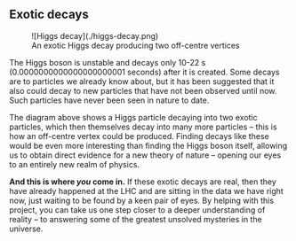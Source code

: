 ## Exotic decays

<figure>
  ![Higgs decay](./higgs-decay.png)
  <figcaption>An exotic Higgs decay producing two off-centre vertices</figcaption>
</figure>

The Higgs boson is unstable and decays only 10-22 s (0.0000000000000000000001 seconds) after it is created. Some decays are to particles we already know about, but it has been suggested that it also could decay to new particles that have not been observed until now. Such particles have never been seen in nature to date.

The diagram above shows a Higgs particle decaying into two exotic particles, which then themselves decay into many more particles – this is how an off-centre vertex could be produced. Finding decays like these would be even more interesting than finding the Higgs boson itself, allowing us to obtain direct evidence for a new theory of nature – opening our eyes to an entirely new realm of physics.

**And this is where _you_ come in.** If these exotic decays are real, then they have already happened at the LHC and are sitting in the data we have right now, just waiting to be found by a keen pair of eyes. By helping with this project, you can take us one step closer to a deeper understanding of reality – to answering some of the greatest unsolved mysteries in the universe.
